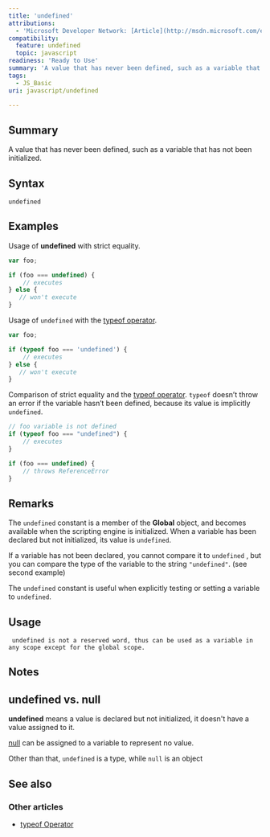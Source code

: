 ```yaml
---
title: 'undefined'
attributions:
  - 'Microsoft Developer Network: [Article](http://msdn.microsoft.com/en-us/library/ie/dae3sbk5(v=vs.94).aspx)'
compatibility:
  feature: undefined
  topic: javascript
readiness: 'Ready to Use'
summary: 'A value that has never been defined, such as a variable that has not been initialized.'
tags:
  - JS_Basic
uri: javascript/undefined

---
```

## Summary

A value that has never been defined, such as a variable that has not been initialized.

## Syntax

    undefined

## Examples

Usage of **undefined** with strict equality.

``` js
var foo;

if (foo === undefined) {
    // executes
} else {
   // won't execute
}
```

Usage of `undefined` with the [typeof operator](/javascript/operators/typeof).

``` js
var foo;

if (typeof foo === 'undefined') {
    // executes
} else {
   // won't execute
}
```

Comparison of strict equality and the [typeof operator](/javascript/operators/typeof). `typeof` doesn’t throw an error if the variable hasn’t been defined, because its value is implicitly `undefined`.

``` js
// foo variable is not defined
if (typeof foo === "undefined") {
    // executes
}

if (foo === undefined) {
    // throws ReferenceError
}
```

## Remarks

The `undefined` constant is a member of the **Global** object, and becomes available when the scripting engine is initialized. When a variable has been declared but not initialized, its value is `undefined`.

If a variable has not been declared, you cannot compare it to `undefined` , but you can compare the type of the variable to the string `"undefined"`. (see second example)

The `undefined` constant is useful when explicitly testing or setting a variable to `undefined`.

## Usage

     undefined is not a reserved word, thus can be used as a variable in any scope except for the global scope.

## Notes

## **undefined** vs. **null**

**undefined** means a value is declared but not initialized, it doesn't have a value assigned to it.

[null](/javascript/null) can be assigned to a variable to represent no value.

Other than that, `undefined` is a type, while `null` is an object

## See also

### Other articles

-   [typeof Operator](/javascript/operators/typeof)

